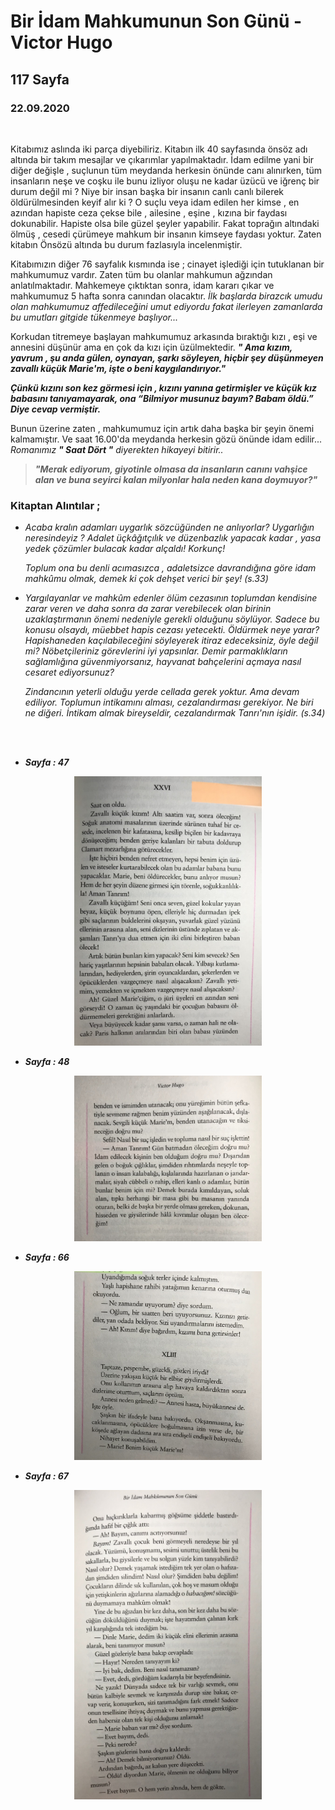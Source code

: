 # Bir İdam Mahkumunun Son Günü - Victor Hugo 
## 117 Sayfa
### 22.09.2020

<br> 

 Kitabımız aslında iki parça diyebiliriz. Kitabın ilk 40 sayfasında önsöz adı altında bir takım mesajlar ve çıkarımlar yapılmaktadır. İdam edilme yani bir diğer değişle , suçlunun tüm meydanda herkesin önünde canı alınırken, tüm insanların neşe ve coşku ile bunu izliyor oluşu ne kadar üzücü ve iğrenç bir durum değil mi ? Niye bir insan başka bir insanın canlı canlı bilerek öldürülmesinden keyif alır ki ? O suçlu veya idam edilen her kimse , en azından hapiste ceza çekse bile , ailesine , eşine , kızına bir faydası 
dokunabilir. Hapiste olsa bile güzel şeyler yapabilir. Fakat toprağın altındaki ölmüş , cesedi çürümeye mahkum bir insanın kimseye faydası yoktur. Zaten kitabın Önsözü altında bu durum fazlasıyla incelenmiştir.

 Kitabımızın diğer 76 sayfalık kısmında ise ; cinayet işlediği için tutuklanan bir mahkumumuz vardır. Zaten tüm bu olanlar mahkumun ağzından anlatılmaktadır. Mahkemeye çıktıktan sonra, idam kararı çıkar ve mahkumumuz 5 hafta sonra canından olacaktır. *İlk başlarda birazcık umudu olan mahkumumuz affedileceğini umut ediyordu fakat ilerleyen zamanlarda bu umutları gitgide tükenmeye başlıyor...*

 Korkudan titremeye başlayan mahkumumuz arkasında bıraktığı kızı , eşi ve annesini düşünür ama en çok da kızı için üzülmektedir. ***" Ama kızım, yavrum , şu anda gülen, oynayan, şarkı söyleyen, hiçbir şey düşünmeyen zavallı küçük Marie'm, işte o beni kaygılandırıyor."***

***Çünkü kızını son kez görmesi için , kızını yanına getirmişler ve küçük kız babasını tanıyamayarak, ona  “Bilmiyor musunuz bayım? Babam öldü.” Diye cevap vermiştir.***

Bunun üzerine zaten , mahkumumuz için artık daha başka bir şeyin önemi kalmamıştır. Ve saat 16.00'da meydanda herkesin gözü
önünde idam edilir...
*Romanımız **" Saat Dört "** diyerekten hikayeyi bitirir..*

> ***"Merak ediyorum, giyotinle olmasa da insanların canını vahşice alan ve buna seyirci kalan milyonlar hala neden kana doymuyor?"***


### Kitaptan Alıntılar ;
- *Acaba kralın adamları uygarlık sözcüğünden ne anlıyorlar? Uygarlığın neresindeyiz ? Adalet üçkâğıtçılık ve düzenbazlık yapacak kadar , yasa yedek çözümler bulacak kadar alçaldı! Korkunç!*

    *Toplum ona bu denli acımasızca , adaletsizce davrandığına göre idam mahkûmu olmak, demek ki çok dehşet verici bir şey! (s.33)*

- *Yargılayanlar ve mahkûm edenler ölüm cezasının toplumdan kendisine zarar veren ve daha sonra da zarar verebilecek olan birinin uzaklaştırmanın önemi nedeniyle gerekli olduğunu söylüyor. Sadece bu konusu olsaydı, müebbet hapis cezası yetecekti. Öldürmek neye yarar? Hapishaneden kaçılabileceğini söyleyerek itiraz edeceksiniz, öyle değil mi? Nöbetçileriniz görevlerini iyi yapsınlar. Demir parmaklıkların sağlamlığına güvenmiyorsanız, hayvanat bahçelerini açmaya nasıl cesaret ediyorsunuz?*
  
    *Zindancının yeterli olduğu yerde cellada gerek yoktur. Ama devam ediliyor. Toplumun intikamını alması, cezalandırması gerekiyor. Ne biri ne diğeri. İntikam almak bireyseldir, cezalandırmak Tanrı'nın işidir. (s.34)*

<br><br>


- ***Sayfa : 47***
<p align="center" >
    <img src="images/../../images/18_Bir_İdam_Mahkumunun_Son_Günü/1_IMG_1805.jpg" width="300" target="_blank">
</p>

- ***Sayfa : 48***
<p align="center" >
    <img src="images/../../images/18_Bir_İdam_Mahkumunun_Son_Günü/2_IMG_1809.jpg" width="300" target="_blank">
</p>

- ***Sayfa : 66***
<p align="center" >
    <img src="images/../../images/18_Bir_İdam_Mahkumunun_Son_Günü/3_IMG_1810.jpg" width="300" target="_blank">
</p>

- ***Sayfa : 67***
<p align="center" >
    <img src="images/../../images/18_Bir_İdam_Mahkumunun_Son_Günü/5_IMG_1812.jpg" width="300" target="_blank">
</p>